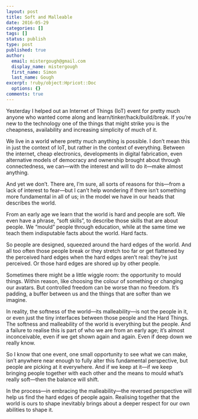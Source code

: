 ```yaml
---
layout: post
title: Soft and Malleable
date: 2016-05-29
categories: []
tags: []
status: publish
type: post
published: true
author:
  email: mistergough@gmail.com
  display_name: mistergough
  first_name: Simon
  last_name: Gough
excerpt: !ruby/object:Hpricot::Doc
  options: {}
comments: true
---
```

Yesterday I helped out an Internet of Things (IoT) event for pretty much anyone who wanted come along and learn/tinker/hack/build/break. If you’re new to the technology one of the things that might strike you is the cheapness, availability and increasing simplicity of much of it.

We live in a world where pretty much anything is possible. I don’t mean this in just the context of IoT, but rather in the context of everything. Between the internet, cheap electronics, developments in digital fabrication, even alternative models of democracy and ownership brought about through connectedness, we can—with the interest and will to do it—make almost anything.

And yet we don’t. There are, I’m sure, all sorts of reasons for this—from a lack of interest to fear—but I can’t help wondering if there isn’t something more fundamental in all of us; in the model we have in our heads that describes the world.

From an early age we learn that the world is hard and people are soft. We even have a phrase, “soft skills”, to describe those skills that are about people. We “mould” people through education, while at the same time we teach them indisputable facts about the world. Hard facts.

So people are designed, squeezed around the hard edges of the world. And all too often those people break or they stretch too far or get flattened by the perceived hard edges when the hard edges aren’t real: they’re just perceived. Or those hard edges are shored up by other people.

Sometimes there might be a little wiggle room: the opportunity to mould things. Within reason, like choosing the colour of something or changing our avatars. But controlled freedom can be worse than no freedom. It’s padding, a buffer between us and the things that are softer than we imagine.

In reality, the softness of the world—its malleability—is not the people in it, or even just the tiny interfaces between those people and the Hard Things. The softness and malleability of the world is everything but the people. And a failure to realise this is part of who we are from an early age; it’s almost inconceivable, even if we get shown again and again. Even if deep down we really know.

So I know that one event, one small opportunity to see what we can make, isn’t anywhere near enough to fully alter this fundamental perspective, but people are picking at it everywhere. And if we keep at it—if we keep bringing people together with each other and the means to mould what’s really soft—then the balance will shift.

In the process—in embracing the malleability—the reversed perspective will help us find the hard edges of people again. Realising together that the world is ours to shape inevitably brings about a deeper respect for our own abilities to shape it.